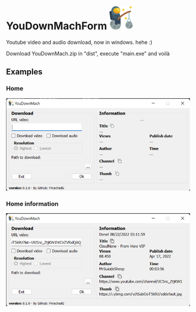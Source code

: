 # YouDownMachForm ![alt text](https://github.com/FMachadoG/YouDownMachForm/blob/main/imgGitHub/astronauta64px.png?raw=true)
Youtube video and audio download, now in windows. hehe :) <br>
 
Download YouDownMach.zip in "dist", execute "main.exe" and voilà

## Examples
### Home
![alt text](https://github.com/FMachadoG/YouDownMachForm/blob/main/imgGitHub/homeYouDownMach.png?raw=true)

### Home information
![alt text](https://github.com/FMachadoG/YouDownMachForm/blob/main/imgGitHub/infoYouDownMach.png?raw=true)
